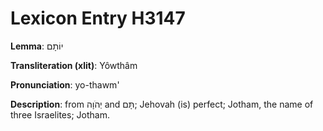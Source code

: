 # Lexicon Entry H3147

**Lemma**: יוֹתָם

**Transliteration (xlit)**: Yôwthâm

**Pronunciation**: yo-thawm'

**Description**:
from יְהֹוָה and תָּם; Jehovah (is) perfect; Jotham, the name of three Israelites; Jotham.
